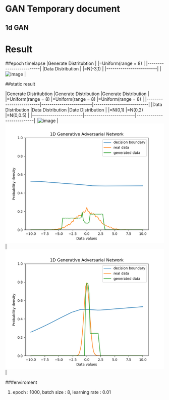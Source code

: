 GAN Temporary document
======================


1d GAN
---------

# Result
##epoch timelapse
|Generate Distritubtion   | 
|=Uniform(range = 8)      |
|-------------------------|
|Data Distribution        |
|=N(-3,1)                 |
|-------------------------|
|![image](img/output.gif) |

##static result

|Generate Distritubtion   |Generate Distribution    |Generate Distribution      |
|=Uniform(range = 8)      |=Uniform(range = 8)      |=Uniform(range = 8)        |
|-------------------------|-------------------------|---------------------------|
|Data Distribution        |Data Distribution        |Date Distribution          |
|=N(0,1)                  |=N(0,2)                  |=N(0,0.5)                  |
|-------------------------|-------------------------|---------------------------|
|![image](img/output.gif) |![image](img/1dgan_2.png)|![image](img/1dgan_0.5.png)|


###enviroment
1. epoch : 1000, batch size : 8, learning rate : 0.01
 

